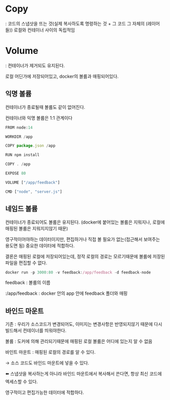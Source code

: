 # Copy

: 코드의 스냅샷을 뜨는 것(실제 복사하도록 명령하는 것 + 그 코드 그 자체의 (레이어들)) 로컬와 컨테이너 사이의 독립적임

# Volume

: 컨테이너가 제거되도 유지된다.

로컬 어딘가에 저장되어있고, docker의 볼륨과 매핑되어있다.

## 익명 볼륨

컨테이너가 종료될때 볼륨도 같이 없어진다.

컨테이너와 익명 볼륨은 1:1 관계이다

```jsx
FROM node:14

WORKDIR /app

COPY package.json /app

RUN npm install

COPY . /app

EXPOSE 80

VOLUME ["/app/feedback"]

CMD ["node", "server.js"]
```

## 네임드 볼륨

컨테이너가 종료되어도 볼륨은 유지된다. (docker에 붙어있는 볼륨은 지워지나, 로컬에 매핑된 볼륨은 지워지지않기 때문)

영구적이어야하는 데이터이지만, 편집하거나 직접 볼 필요가 없는(접근해서 보여주는 용도면 됨) 중요한 데이터에 적합하다.

결론은 매핑된 로컬에 저장되어있는데, 정작 로컬의 경로는 모르기때문에 볼륨에 저장된 파일을 편집할 수 없다.

```jsx
docker run -p 3000:80 -v feedback:/app/feedback -d feedback-node
```

feedback : 볼륨의 이름

:/app/feedback : docker 안의 app 안에 feedback 폴더와 매핑

## 바인드 마운트

기존 : 우리가 소스코드가 변경되어도, 이미지는 변경사항은 반영되지않기 때문에 다시 빌드해서 컨테이너를 띄워야한다.

볼륨 : 도커에 의해 관리되기때문에 매핑된 로컬 볼륨은 어디에 있는지 알 수 없음

바인트 마운트 : 매핑된 로컬의 경로를 알 수 있다.

→ 소스 코드도 바인드 마운트에 넣을 수 있다.

⬅️ 스냅샷을 복사하는게 아니라 바인드 마운트에서 복사해서 쓴다면, 항상 최신 코드에 엑세스할 수 있다.

영구적이고 편집가능한 데이터에 적합하다.